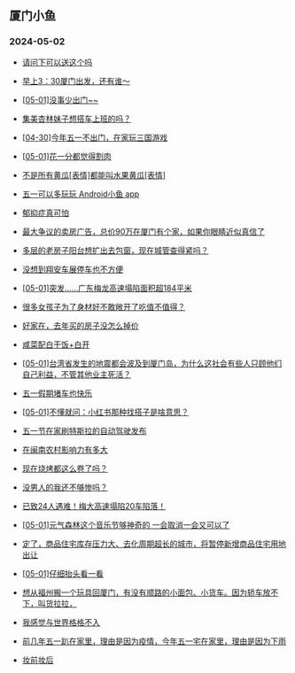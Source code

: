 ## 厦门小鱼 
### 2024-05-02

+ [请问下可以送这个吗](http://bbs.xmfish.com/read-htm-tid-18184237.html)

+ [早上3：30厦门出发，还有谁～](http://bbs.xmfish.com/read-htm-tid-18184247.html)

+ [[05-01]没事少出门~~](http://bbs.xmfish.com/read-htm-tid-18184300.html)

+ [集美杏林妹子想搭车上班的吗？](http://bbs.xmfish.com/read-htm-tid-18184240.html)

+ [[04-30]今年五一不出门，在家玩三国游戏](http://bbs.xmfish.com/read-htm-tid-18184250.html)

+ [[05-01]花一分都觉得割肉](http://bbs.xmfish.com/read-htm-tid-18184261.html)

+ [不是所有黄瓜[表情]都能叫水果黄瓜[表情]](http://bbs.xmfish.com/read-htm-tid-18184249.html)

+ [五一可以多玩玩 Android小鱼 app](http://bbs.xmfish.com/read-htm-tid-18184239.html)

+ [郁抑症真可怕](http://bbs.xmfish.com/read-htm-tid-18184410.html)

+ [最大争议的卖房广告，总价90万在厦门有个家，如果你眼睛近似真信了](http://bbs.xmfish.com/read-htm-tid-18184305.html)

+ [多层的老房子阳台想扩出去包窗，现在城管查得紧吗？](http://bbs.xmfish.com/read-htm-tid-18184387.html)

+ [没想到翔安车展停车也不方便](http://bbs.xmfish.com/read-htm-tid-18184395.html)

+ [[05-01]突发……广东梅龙高速塌陷面积超184平米](http://bbs.xmfish.com/read-htm-tid-18184406.html)

+ [很多女孩子为了身材好不敢敞开了吃值不值得？](http://bbs.xmfish.com/read-htm-tid-18184317.html)

+ [好家在，去年买的房子没怎么掉价](http://bbs.xmfish.com/read-htm-tid-18184473.html)

+ [咸菜配白干饭+白开](http://bbs.xmfish.com/read-htm-tid-18184346.html)

+ [[05-01]台湾省发生的地震都会波及到厦门岛，为什么这社会有些人只顾他们自己利益，不管其他业主死活？](http://bbs.xmfish.com/read-htm-tid-18184372.html)

+ [五一假期堵车也快乐](http://bbs.xmfish.com/read-htm-tid-18184360.html)

+ [[05-01]不懂就问：小红书那种找搭子是啥意思？](http://bbs.xmfish.com/read-htm-tid-18184379.html)

+ [五一节在家刷特斯拉的自动驾驶发布](http://bbs.xmfish.com/read-htm-tid-18184356.html)

+ [在闽南农村影响力有多大](http://bbs.xmfish.com/read-htm-tid-18184451.html)

+ [现在烧烤都这么卷了吗？](http://bbs.xmfish.com/read-htm-tid-18184488.html)

+ [没男人的我还不够惨吗？](http://bbs.xmfish.com/read-htm-tid-18184502.html)

+ [已致24人遇难！梅大高速塌陷20车陷落！](http://bbs.xmfish.com/read-htm-tid-18184470.html)

+ [[05-01]元气森林这个音乐节够神奇的 一会取消一会又可以了](http://bbs.xmfish.com/read-htm-tid-18184442.html)

+ [定了，商品住宅库存压力大、去化周期超长的城市，将暂停新增商品住宅用地出让](http://bbs.xmfish.com/read-htm-tid-18184520.html)

+ [[05-01]仔细抬头看一看](http://bbs.xmfish.com/read-htm-tid-18184414.html)

+ [想从福州搬一个玩具回厦门，有没有顺路的小面包、小货车。因为轿车放不下，叫货拉拉，](http://bbs.xmfish.com/read-htm-tid-18184524.html)

+ [我感觉与世界格格不入](http://bbs.xmfish.com/read-htm-tid-18184531.html)

+ [前几年五一趴在家里，理由是因为疫情，今年五一宅在家里，理由是因为下雨](http://bbs.xmfish.com/read-htm-tid-18184471.html)

+ [妆前妆后](http://bbs.xmfish.com/read-htm-tid-18184462.html)

